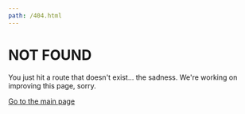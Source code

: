```yaml
---
path: /404.html
---
```


# NOT FOUND

You just hit a route that doesn't exist... the sadness.
We're working on improving this page, sorry.

[Go to the main page](/)
